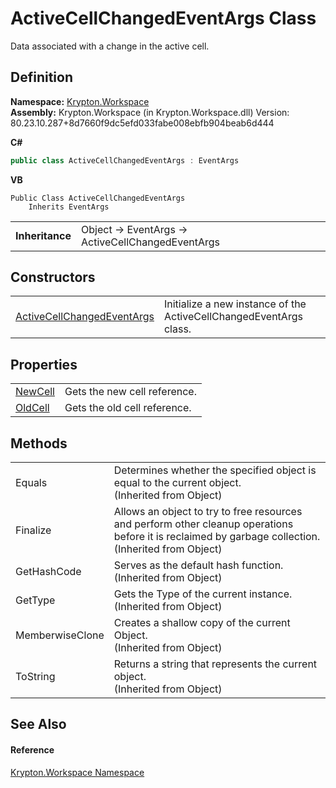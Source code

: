 # ActiveCellChangedEventArgs Class


Data associated with a change in the active cell.



## Definition
**Namespace:** <a href="0dbf488f-9676-a1e5-a949-1b4bcea03d52.md">Krypton.Workspace</a>  
**Assembly:** Krypton.Workspace (in Krypton.Workspace.dll) Version: 80.23.10.287+8d7660f9dc5efd033fabe008ebfb904beab6d444

**C#**
``` C#
public class ActiveCellChangedEventArgs : EventArgs
```
**VB**
``` VB
Public Class ActiveCellChangedEventArgs
	Inherits EventArgs
```

<table><tr><td><strong>Inheritance</strong></td><td>Object  →  EventArgs  →  ActiveCellChangedEventArgs</td></tr>
</table>



## Constructors
<table>
<tr>
<td><a href="0f3808de-10ab-556a-79d0-70ac494dcd34.md">ActiveCellChangedEventArgs</a></td>
<td>Initialize a new instance of the ActiveCellChangedEventArgs class.</td></tr>
</table>

## Properties
<table>
<tr>
<td><a href="70539c0c-496e-4f7f-f74a-090800b4311d.md">NewCell</a></td>
<td>Gets the new cell reference.</td></tr>
<tr>
<td><a href="4e4a741b-925e-33f6-1241-a4ff62caf2c7.md">OldCell</a></td>
<td>Gets the old cell reference.</td></tr>
</table>

## Methods
<table>
<tr>
<td>Equals</td>
<td>Determines whether the specified object is equal to the current object.<br />(Inherited from Object)</td></tr>
<tr>
<td>Finalize</td>
<td>Allows an object to try to free resources and perform other cleanup operations before it is reclaimed by garbage collection.<br />(Inherited from Object)</td></tr>
<tr>
<td>GetHashCode</td>
<td>Serves as the default hash function.<br />(Inherited from Object)</td></tr>
<tr>
<td>GetType</td>
<td>Gets the Type of the current instance.<br />(Inherited from Object)</td></tr>
<tr>
<td>MemberwiseClone</td>
<td>Creates a shallow copy of the current Object.<br />(Inherited from Object)</td></tr>
<tr>
<td>ToString</td>
<td>Returns a string that represents the current object.<br />(Inherited from Object)</td></tr>
</table>

## See Also


#### Reference
<a href="0dbf488f-9676-a1e5-a949-1b4bcea03d52.md">Krypton.Workspace Namespace</a>  
